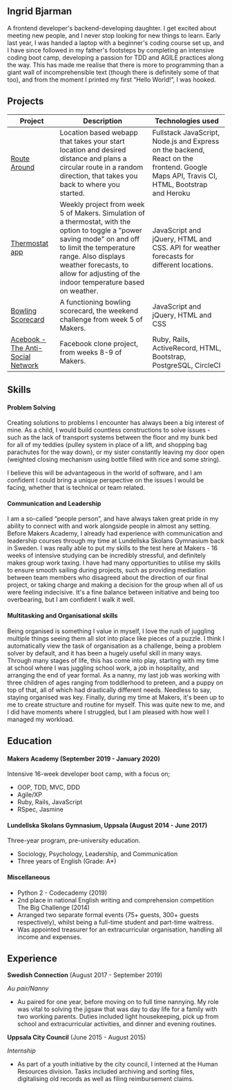 ## Ingrid Bjarman

A frontend developer's backend-developing daughter. I get excited about meeting new people, and I never stop looking for new things to learn. Early last year, I was handed a laptop with a beginner's coding course set up, and I have since followed in my father's footsteps by completing an intensive coding boot camp, developing a passion for TDD and AGILE practices along the way. This has made me realise that there is more to programming than a giant wall of incomprehensible text (though there is definitely some of that too), and from the moment I printed my first “Hello World!”, I was hooked.  

## Projects ##

| Project | Description | Technologies used |
|--|--|--|
| [Route Around]([https://github.com/ingridbjarman/Route_Around](https://github.com/ingridbjarman/Route_Around)) | Location based webapp that takes your start location and desired distance and plans a circular route in a random direction, that takes you back to where you started. | Fullstack JavaScript, Node.js and Express on the backend, React on the frontend. Google Maps API, Travis CI, HTML, Bootstrap and Heroku |
| [Thermostat app]([https://github.com/ingridbjarman/thermostat](https://github.com/ingridbjarman/thermostat)) | Weekly project from week 5 of Makers. Simulation of a thermostat, with the option to toggle a "power saving mode" on and off to limit the temperature range. Also displays weather forecasts, to allow for adjusting of the indoor temperature based on weather. | JavaScript and jQuery, HTML and CSS. API for weather forecasts for different locations.|
| [Bowling Scorecard]([https://github.com/ingridbjarman/bowling-challenge](https://github.com/ingridbjarman/bowling-challenge)) | A functioning bowling scorecard, the weekend challenge from week 5 of Makers. | JavaScript and jQuery, HTML and CSS |
| [Acebook - The Anti-Social Network]([https://github.com/ingridbjarman/acebook-antisocial-network](https://github.com/ingridbjarman/acebook-antisocial-network)) | Facebook clone project, from weeks 8-9 of Makers. | Ruby, Rails, ActiveRecord, HTML, Bootstrap, PostgreSQL, CircleCI |


## [](https://github.com/ingridbjarman/CV#skills)Skills

#### [](https://github.com/ingridbjarman/CV#problem-solving)Problem Solving

Creating solutions to problems I encounter has always been a big interest of mine. As a child, I would build countless constructions to solve issues - such as the lack of transport systems between the floor and my bunk bed for all of my teddies (pulley system in place of a lift, and shopping bag parachutes for the way down), or my sister constantly leaving my door open (weighted closing mechanism using bottle filled with rice and some string). 

I believe this will be advantageous in the world of software, and I am confident I could bring a unique perspective on the issues I would be facing, whether that is technical or team related.  


#### [](https://github.com/ingridbjarman/CV#communication-and-leadership)Communication and Leadership

I am a so-called “people person”, and have always taken great pride in my ability to connect with and work alongside people in almost any setting. Before Makers Academy, I already had experience with communication and leadership courses through my time at Lundellska Skolans Gymnasium back in Sweden. I was really able to put my skills to the test here at Makers - 16 weeks of intensive studying can be incredibly stressful, and definitely makes group work taxing. I have had many opportunities to utilise my skills to ensure smooth sailing during projects, such as providing mediation between team members who disagreed about the direction of our final project, or taking charge and making a decision for the group when all of us were feeling indecisive. It's a fine balance between initiative and being too overbearing, but I am confident I walk it well. 

#### [](https://github.com/ingridbjarman/CV#multitasking-and-organisational-skills)Multitasking and Organisational skills

Being organised is something I value in myself, I love the rush of juggling multiple things seeing them all slot into place like pieces of a puzzle. I think I automatically view the task of organisation as a challenge, being a problem solver by default, and it has been a hugely useful skill in many ways. Through many stages of life, this has come into play, starting with my time at school where I was juggling school work, a job in hospitality, and arranging the end of year formal. As a nanny, my last job was working with three children of ages ranging from toddlerhood to preteen, and a puppy on top of that, all of which had drastically different needs. Needless to say, staying organised was key. Finally, during my time at Makers, it's been up to me to create structure and routine for myself. This was quite new to me, and I did have moments where I struggled, but I am pleased with how well I managed my workload.
   

## [](https://github.com/ingridbjarman/CV#education)Education

#### [](https://github.com/ingridbjarman/CV#makers-academy-start_date-to-end_date)
#### Makers Academy (September 2019 - January 2020)

Intensive 16-week developer boot camp, with a focus on;
-   OOP, TDD, MVC, DDD
-   Agile/XP
-   Ruby, Rails, JavaScript
-   RSpec, Jasmine

#### [](https://github.com/ingridbjarman/CV#lundellska-skolans-gymnasium-uppsala-august-2014---june-2017)
#### Lundellska Skolans Gymnasium, Uppsala (August 2014 - June 2017)

Three-year program, pre-university education.
-   Sociology, Psychology, Leadership, and Communication
-   Three years of English (Grade: A*)

#### [](https://github.com/ingridbjarman/CV#miscellaneous)
#### Miscellaneous

-   Python 2 - Codecademy (2019)
-   2nd place in national English writing and comprehension competition The Big Challenge (2014)
-   Arranged two separate formal events (75+ guests, 300+ guests respectively), whilst being a full-time student and part-time waitress.
-   Was appointed treasurer for an extracurricular organisation, handling all income and expenses.

## [](https://github.com/ingridbjarman/CV#experience)Experience

**Swedish Connection** (August 2017 - September 2019)
  

_Au pair/Nanny_

-   Au paired for one year, before moving on to full time nannying. My role was vital to solving the jigsaw that was day to day life for a family with two working parents. Duties included light housekeeping, pick up from school and extracurricular activities, and dinner and evening routines.

**Uppsala City Council**  (June 2015 - August 2015)

_Internship_

-   As part of a youth initiative by the city council, I interned at the Human Resources division. Tasks included archiving and sorting files, digitalising old records as well as filing reimbursement claims.
